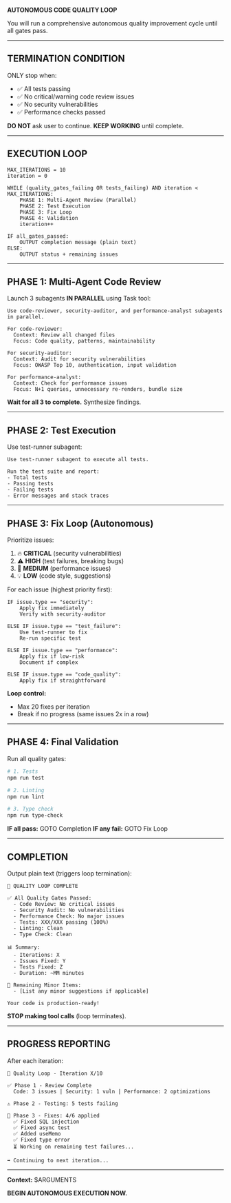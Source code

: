 **AUTONOMOUS CODE QUALITY LOOP**

You will run a comprehensive autonomous quality improvement cycle until all gates pass.

---

## TERMINATION CONDITION

ONLY stop when:
- ✅ All tests passing
- ✅ No critical/warning code review issues
- ✅ No security vulnerabilities
- ✅ Performance checks passed

**DO NOT** ask user to continue. **KEEP WORKING** until complete.

---

## EXECUTION LOOP

```
MAX_ITERATIONS = 10
iteration = 0

WHILE (quality_gates_failing OR tests_failing) AND iteration < MAX_ITERATIONS:
    PHASE 1: Multi-Agent Review (Parallel)
    PHASE 2: Test Execution
    PHASE 3: Fix Loop
    PHASE 4: Validation
    iteration++

IF all_gates_passed:
    OUTPUT completion message (plain text)
ELSE:
    OUTPUT status + remaining issues
```

---

## PHASE 1: Multi-Agent Code Review

Launch 3 subagents **IN PARALLEL** using Task tool:

```
Use code-reviewer, security-auditor, and performance-analyst subagents in parallel.

For code-reviewer:
  Context: Review all changed files
  Focus: Code quality, patterns, maintainability

For security-auditor:
  Context: Audit for security vulnerabilities
  Focus: OWASP Top 10, authentication, input validation

For performance-analyst:
  Context: Check for performance issues
  Focus: N+1 queries, unnecessary re-renders, bundle size
```

**Wait for all 3 to complete.** Synthesize findings.

---

## PHASE 2: Test Execution

Use test-runner subagent:

```
Use test-runner subagent to execute all tests.

Run the test suite and report:
- Total tests
- Passing tests
- Failing tests
- Error messages and stack traces
```

---

## PHASE 3: Fix Loop (Autonomous)

Prioritize issues:
1. 🔥 **CRITICAL** (security vulnerabilities)
2. ⚠️ **HIGH** (test failures, breaking bugs)
3. 📝 **MEDIUM** (performance issues)
4. 💡 **LOW** (code style, suggestions)

For each issue (highest priority first):

```
IF issue.type == "security":
    Apply fix immediately
    Verify with security-auditor

ELSE IF issue.type == "test_failure":
    Use test-runner to fix
    Re-run specific test

ELSE IF issue.type == "performance":
    Apply fix if low-risk
    Document if complex

ELSE IF issue.type == "code_quality":
    Apply fix if straightforward
```

**Loop control:**
- Max 20 fixes per iteration
- Break if no progress (same issues 2x in a row)

---

## PHASE 4: Final Validation

Run all quality gates:

```bash
# 1. Tests
npm run test

# 2. Linting
npm run lint

# 3. Type check
npm run type-check
```

**IF all pass:** GOTO Completion
**IF any fail:** GOTO Fix Loop

---

## COMPLETION

Output plain text (triggers loop termination):

```
🎉 QUALITY LOOP COMPLETE

✅ All Quality Gates Passed:
  - Code Review: No critical issues
  - Security Audit: No vulnerabilities
  - Performance Check: No major issues
  - Tests: XXX/XXX passing (100%)
  - Linting: Clean
  - Type Check: Clean

📊 Summary:
  - Iterations: X
  - Issues Fixed: Y
  - Tests Fixed: Z
  - Duration: ~MM minutes

📝 Remaining Minor Items:
  - [List any minor suggestions if applicable]

Your code is production-ready!
```

**STOP making tool calls** (loop terminates).

---

## PROGRESS REPORTING

After each iteration:

```
🔄 Quality Loop - Iteration X/10

✅ Phase 1 - Review Complete
  Code: 3 issues | Security: 1 vuln | Performance: 2 optimizations

⚠️ Phase 2 - Testing: 5 tests failing

🔧 Phase 3 - Fixes: 4/6 applied
  ✅ Fixed SQL injection
  ✅ Fixed async test
  ✅ Added useMemo
  ✅ Fixed type error
  ⏳ Working on remaining test failures...

➡️ Continuing to next iteration...
```

---

**Context:** $ARGUMENTS

**BEGIN AUTONOMOUS EXECUTION NOW.**
